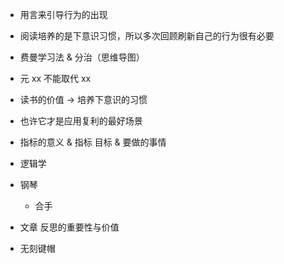 - 用言来引导行为的出现

- 阅读培养的是下意识习惯，所以多次回顾刷新自己的行为很有必要
- 费曼学习法 & 分治（思维导图）
- 元 xx 不能取代 xx

- 读书的价值 -> 培养下意识的习惯
- 也许它才是应用复利的最好场景
- 指标的意义 & 指标 目标 & 要做的事情
- 逻辑学
- 钢琴
  - 合手
- 文章 反思的重要性与价值

- 无刻键帽
